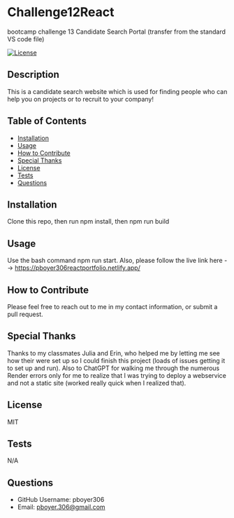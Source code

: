 # Challenge12React
bootcamp challenge 13 Candidate Search Portal (transfer from the standard VS code file)

[![License](https://img.shields.io/badge/License-MIT-blue.svg)](https://opensource.org/licenses/MIT)
## Description

This is a candidate search website which is used for finding people who can help you on projects or to recruit to your company!

## Table of Contents

- [Installation](#installation)
- [Usage](#usage)
- [How to Contribute](#how-to-contribute)
- [Special Thanks](#special-thanks)
- [License](#license)
- [Tests](#tests)
- [Questions](#questions)

## Installation

Clone this repo, then run npm install, then npm run build

## Usage

Use the bash command npm run start. Also, please follow the live link here --> https://pboyer306reactportfolio.netlify.app/

## How to Contribute

Please feel free to reach out to me in my contact information, or submit a pull request.

## Special Thanks
Thanks to my classmates Julia and Erin, who helped me by letting me see how their were set up so I could finish this project (loads of issues getting it to set up and run). Also to ChatGPT for walking me through the numerous Render errors only for me to realize that I was trying to deploy a webservice and not a static site (worked really quick when I realized that).

## License

MIT

## Tests

N/A

## Questions

- GitHub Username: pboyer306
- Email: pboyer.306@gmail.com
